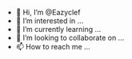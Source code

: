 - 👋 Hi, I’m @Eazyclef
- 👀 I’m interested in ...
- 🌱 I’m currently learning ...
- 💞️ I’m looking to collaborate on ...
- 📫 How to reach me ...

<!---
Eazyclef/Eazyclef is a ✨ special ✨ repository because its `README.md` (this file) appears on your GitHub profile.
You can click the Preview link to take a look at your changes.
--->
